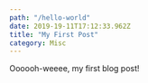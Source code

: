 ```yaml
---
path: "/hello-world"
date: 2019-19-11T17:12:33.962Z
title: "My First Post"
category: Misc
---
```


Oooooh-weeee, my first blog post!
